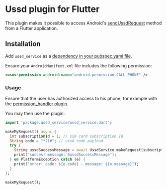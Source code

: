 # Ussd plugin for Flutter

This plugin makes it possible to access Android's [sendUssdRequest](https://developer.android.com/reference/android/telephony/TelephonyManager.html#sendUssdRequest(java.lang.String,%20android.telephony.TelephonyManager.UssdResponseCallback,%20android.os.Handler)) method from a Flutter application.

## Installation

Add `ussd_service` as a [dependency in your pubspec.yaml file](https://flutter.io/platform-plugins/).

Ensure your `AndroidManifext.xml` file includes the following permission:
```xml
<uses-permission android:name="android.permission.CALL_PHONE" />
```

### Usage

Ensure that the user has authorized access to his phone, for example with the [permission_handler plugin](https://pub.dev/packages/permission_handler).

You may then use the plugin:
``` dart
import 'package:ussd_service/ussd_service.dart';

makeMyRequest() async {
  int subscriptionId = 1; // sim card subscription Id
  String code = "*21#"; // ussd code payload
  try {
    String ussdSuccessMessage = await UssdService.makeRequest(subscriptionId, code);
    print("succes! message: $ussdSuccessMessage");
  } on PlatformException catch (e) {
    print("error! code: ${e.code} - message: ${e.message}");
  }
};

makeMyRequest();
```